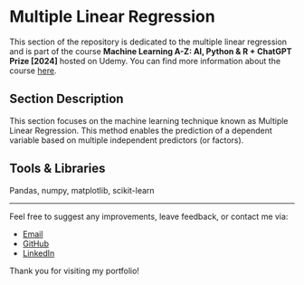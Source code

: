 # Multiple Linear Regression

This section of the repository is dedicated to the multiple linear regression and is part of the course **Machine Learning A-Z: AI, Python & R + ChatGPT Prize [2024]** hosted on Udemy. You can find more information about the course [here](https://www.udemy.com/course/machinelearning).

## Section Description

This section focuses on the machine learning technique known as Multiple Linear Regression. This method enables the prediction of a dependent variable based on multiple independent predictors (or factors).

## Tools & Libraries


Pandas, numpy, matplotlib, scikit-learn

---

Feel free to suggest any improvements, leave feedback, or contact me via:
- [Email](mailto:daluchki@gmail.com)
- [GitHub](https://github.com/daluchkin)
- [LinkedIn](https://www.linkedin.com/in/dmitry-luchkin/)

Thank you for visiting my portfolio!

